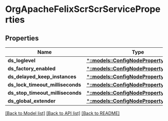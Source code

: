 # OrgApacheFelixScrScrServiceProperties

## Properties
Name | Type | Description | Notes
------------ | ------------- | ------------- | -------------
**ds_loglevel** | [***::models::ConfigNodePropertyDropDown**](configNodePropertyDropDown.md) |  | [optional] 
**ds_factory_enabled** | [***::models::ConfigNodePropertyBoolean**](configNodePropertyBoolean.md) |  | [optional] 
**ds_delayed_keep_instances** | [***::models::ConfigNodePropertyBoolean**](configNodePropertyBoolean.md) |  | [optional] 
**ds_lock_timeout_milliseconds** | [***::models::ConfigNodePropertyInteger**](configNodePropertyInteger.md) |  | [optional] 
**ds_stop_timeout_milliseconds** | [***::models::ConfigNodePropertyInteger**](configNodePropertyInteger.md) |  | [optional] 
**ds_global_extender** | [***::models::ConfigNodePropertyBoolean**](configNodePropertyBoolean.md) |  | [optional] 

[[Back to Model list]](../README.md#documentation-for-models) [[Back to API list]](../README.md#documentation-for-api-endpoints) [[Back to README]](../README.md)


